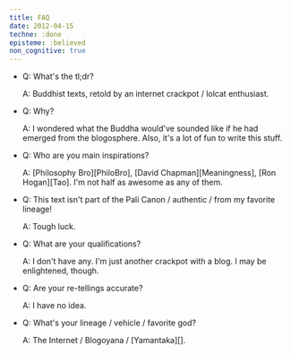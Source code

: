 ```yaml
---
title: FAQ
date: 2012-04-15
techne: :done
episteme: :believed
non_cognitive: true
---
```


- Q: What's the tl;dr?
  
  A: Buddhist texts, retold by an internet crackpot / lolcat enthusiast.

- Q: Why?

  A: I wondered what the Buddha would've sounded like if he had emerged from the blogosphere. Also, it's a lot of fun to write this stuff.

- Q: Who are you main inspirations?

  A: [Philosophy Bro][PhiloBro], [David Chapman][Meaningness], [Ron Hogan][Tao]. I'm not half as awesome as any of them.

- Q: This text isn't part of the Pali Canon / authentic / from my favorite lineage!

  A: Tough luck.

- Q: What are your qualifications?

  A: I don't have any. I'm just another crackpot with a blog. I may be enlightened, though. 

- Q: Are your re-tellings accurate? 

  A: I have no idea.

- Q: What's your lineage / vehicle / favorite god?

  A: The Internet / Blogoyana / [Yamantaka][].
